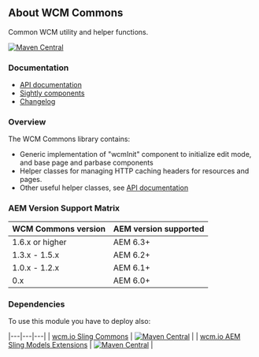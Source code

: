 ## About WCM Commons

Common WCM utility and helper functions.

[![Maven Central](https://maven-badges.herokuapp.com/maven-central/io.wcm/io.wcm.wcm.commons/badge.svg)](https://maven-badges.herokuapp.com/maven-central/io.wcm/io.wcm.wcm.commons)


### Documentation

* [API documentation][apidocs]
* [Sightly components][components]
* [Changelog][changelog]


### Overview

The WCM Commons library contains:

* Generic implementation of "wcmInit" component to initialize edit mode, and base page and parbase components
* Helper classes for managing HTTP caching headers for resources and pages.
* Other useful helper classes, see [API documentation][apidocs]


### AEM Version Support Matrix

|WCM Commons version |AEM version supported
|--------------------|----------------------
|1.6.x or higher     |AEM 6.3+
|1.3.x - 1.5.x       |AEM 6.2+
|1.0.x - 1.2.x       |AEM 6.1+
|0.x                 |AEM 6.0+


### Dependencies

To use this module you have to deploy also:

|---|---|---|
| [wcm.io Sling Commons](https://maven-badges.herokuapp.com/maven-central/io.wcm/io.wcm.sling.commons) | [![Maven Central](https://maven-badges.herokuapp.com/maven-central/io.wcm/io.wcm.sling.commons/badge.svg)](https://maven-badges.herokuapp.com/maven-central/io.wcm/io.wcm.sling.commons) |
| [wcm.io AEM Sling Models Extensions](https://maven-badges.herokuapp.com/maven-central/io.wcm/io.wcm.sling.models) | [![Maven Central](https://maven-badges.herokuapp.com/maven-central/io.wcm/io.wcm.sling.models/badge.svg)](https://maven-badges.herokuapp.com/maven-central/io.wcm/io.wcm.sling.models) |



[apidocs]: apidocs/
[components]: components.html
[changelog]: changes-report.html
